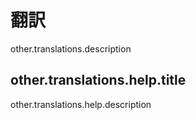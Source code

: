 # 翻訳

other.translations.description

## other.translations.help.title

other.translations.help.description
